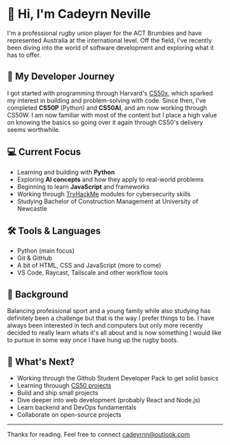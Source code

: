 # 👋 Hi, I'm Cadeyrn Neville

I'm a professional rugby union player for the ACT Brumbies and have represented Australia at the international level. Off the field, I've recently been diving into the world of software development and exploring what it has to offer.

## 🧠 My Developer Journey

I got started with programming through Harvard's [CS50x](https://cs50.harvard.edu/x), which sparked my interest in building and problem-solving with code. Since then, I've completed **CS50P** (Python) and **CS50AI**, and am now working through CS50W. I am now familiar with most of the content but I place a high value on knowing the basics so going over it again through CS50's delivery seems worthwhile.

## 💻 Current Focus

- Learning and building with **Python**
- Exploring **AI concepts** and how they apply to real-world problems
- Beginning to learn **JavaScript** and frameworks
- Working through [TryHackMe](https://tryhackme.com) modules for cybersecurity skills
- Studying Bachelor of Construction Management at University of Newcastle

## 🛠️ Tools & Languages

- Python (main focus)
- Git & GitHub
- A bit of HTML, CSS and JavaScript (more to come)
- VS Code, Raycast, Tailscale and other workflow tools

## 🏉 Background

Balancing professional sport and a young family while also studying has definitely been a challenge but that is the way I prefer things to be. I have always been interested in tech and computers but only more recently decided to really learn whats it's all about and is now something I would like to pursue in some way once I have hung up the rugby boots. 

## 🔭 What's Next?

- Working through the Github Student Developer Pack to get solid basics
- Learning throuugh [CS50 projects](https://github.com/code50/159509190.git)
- Build and ship small projects
- Dive deeper into web development (probably React and Node.js)
- Learn backend and DevOps fundamentals
- Collaborate on open-source projects

---

Thanks for reading. Feel free to connect cadeyrnn@outlook.com

<!--
**Cadeyrnn/Cadeyrnn** is a ✨ _special_ ✨ repository because its `README.md` (this file) appears on your GitHub profile.

Here are some ideas to get you started:

- 🔭 I’m currently working on ...
- 🌱 I’m currently learning ...
- 👯 I’m looking to collaborate on ...
- 🤔 I’m looking for help with ...
- 💬 Ask me about ...
- 📫 How to reach me: ...
- 😄 Pronouns: ...
- ⚡ Fun fact: ...
-->
